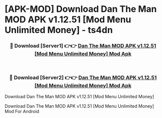 # [APK-MOD] Download Dan The Man MOD APK v1.12.51 [Mod Menu Unlimited Money] - ts4dn


<div align="center">
<h3>🔴 Download [Server1] 👉👉 <a href="https://apk-comot.site?title=Dan_The_Man_MOD_APK_v1.12.51_[Mod_Menu_Unlimited_Money]">Dan The Man MOD APK v1.12.51 [Mod Menu Unlimited Money] Mod Apk</a></h3><br>
<h3>🔴 Download [Server2] 👉👉 <a href="https://apk-comot.site?title=Dan_The_Man_MOD_APK_v1.12.51_[Mod_Menu_Unlimited_Money]">Dan The Man MOD APK v1.12.51 [Mod Menu Unlimited Money] Mod Apk</a></h3>
</div>



Download Dan The Man MOD APK v1.12.51 [Mod Menu Unlimited Money] 

Download Dan The Man MOD APK v1.12.51 [Mod Menu Unlimited Money] Mod For Android